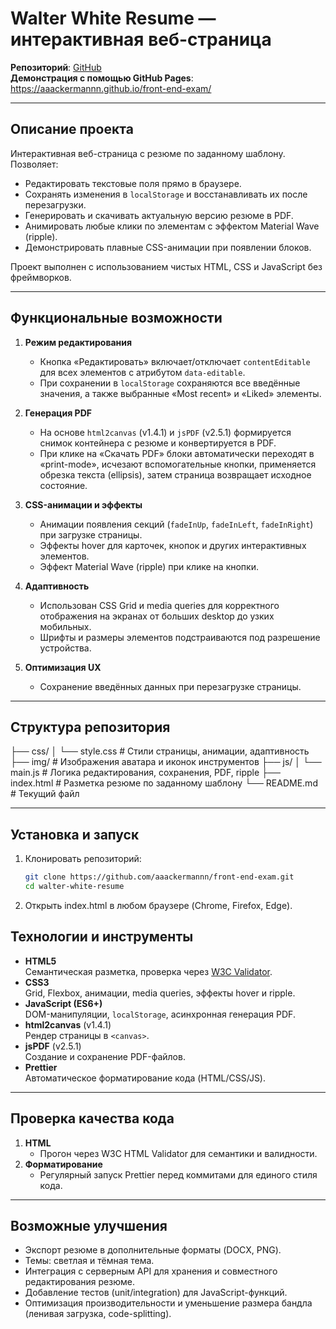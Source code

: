 # Walter White Resume — интерактивная веб-страница

**Репозиторий**: [GitHub](https://github.com/aaackermannn/front-end-exam)  
**Демонстрация с помощью GitHub Pages**: https://aaackermannn.github.io/front-end-exam/

---

## Описание проекта

Интерактивная веб-страница с резюме по заданному шаблону. Позволяет:
- Редактировать текстовые поля прямо в браузере.
- Сохранять изменения в `localStorage` и восстанавливать их после перезагрузки.
- Генерировать и скачивать актуальную версию резюме в PDF.
- Анимировать любые клики по элементам с эффектом Material Wave (ripple).
- Демонстрировать плавные CSS-анимации при появлении блоков.

Проект выполнен с использованием чистых HTML, CSS и JavaScript без фреймворков.

---

## Функциональные возможности

1. **Режим редактирования**  
   - Кнопка «Редактировать» включает/отключает `contentEditable` для всех элементов с атрибутом `data-editable`.
   - При сохранении в `localStorage` сохраняются все введённые значения, а также выбранные «Most recent» и «Liked» элементы.

2. **Генерация PDF**  
   - На основе `html2canvas` (v1.4.1) и `jsPDF` (v2.5.1) формируется снимок контейнера с резюме и конвертируется в PDF.
   - При клике на «Скачать PDF» блоки автоматически переходят в «print-mode», исчезают вспомогательные кнопки, применяется обрезка текста (ellipsis), затем страница возвращает исходное состояние.

3. **CSS-анимации и эффекты**  
   - Анимации появления секций (`fadeInUp`, `fadeInLeft`, `fadeInRight`) при загрузке страницы.
   - Эффекты hover для карточек, кнопок и других интерактивных элементов.
   - Эффект Material Wave (ripple) при клике на кнопки.

4. **Адаптивность**  
   - Использован CSS Grid и media queries для корректного отображения на экранах от больших desktop до узких мобильных.
   - Шрифты и размеры элементов подстраиваются под разрешение устройства.

5. **Оптимизация UX**  
   - Сохранение введённых данных при перезагрузке страницы.

---

## Структура репозитория

├── css/
│ └── style.css # Стили страницы, анимации, адаптивность
├── img/ # Изображения аватара и иконок инструментов
├── js/
│ └── main.js # Логика редактирования, сохранения, PDF, ripple
├── index.html # Разметка резюме по заданному шаблону
└── README.md # Текущий файл

---

## Установка и запуск

1. Клонировать репозиторий:
   ```bash
   git clone https://github.com/aaackermannn/front-end-exam.git
   cd walter-white-resume
   
2. Открыть index.html в любом браузере (Chrome, Firefox, Edge).

## Технологии и инструменты

- **HTML5**  
  Семантическая разметка, проверка через [W3C Validator](https://validator.w3.org).
- **CSS3**  
  Grid, Flexbox, анимации, media queries, эффекты hover и ripple.
- **JavaScript (ES6+)**  
  DOM-манипуляции, `localStorage`, асинхронная генерация PDF.
- **html2canvas** (v1.4.1)  
  Рендер страницы в `<canvas>`.
- **jsPDF** (v2.5.1)  
  Создание и сохранение PDF-файлов.
- **Prettier**  
  Автоматическое форматирование кода (HTML/CSS/JS).

---

## Проверка качества кода

1. **HTML**  
   - Прогон через W3C HTML Validator для семантики и валидности.
3. **Форматирование**  
   - Регулярный запуск Prettier перед коммитами для единого стиля кода.

---

## Возможные улучшения

- Экспорт резюме в дополнительные форматы (DOCX, PNG).  
- Темы: светлая и тёмная тема.  
- Интеграция с серверным API для хранения и совместного редактирования резюме.  
- Добавление тестов (unit/integration) для JavaScript-функций.  
- Оптимизация производительности и уменьшение размера бандла (ленивая загрузка, code-splitting).  
